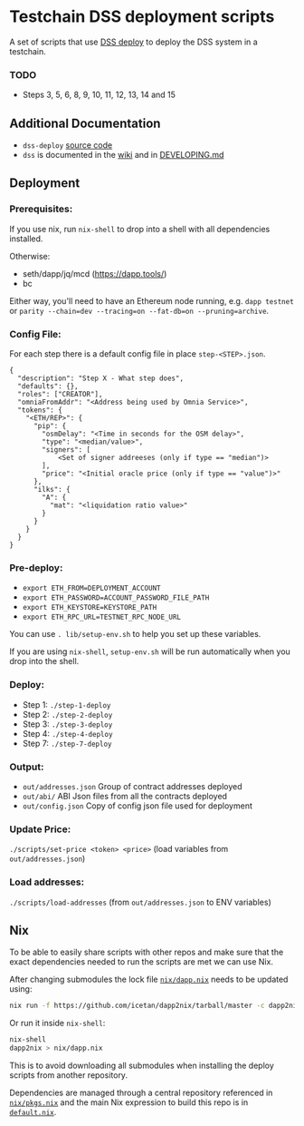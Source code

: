 # Testchain DSS deployment scripts

A set of scripts that use [DSS deploy](https://github.com/makerdao/dss-deploy) to deploy the DSS system in a testchain.

### TODO

- Steps 3, 5, 6, 8, 9, 10, 11, 12, 13, 14 and 15

## Additional Documentation

- `dss-deploy` [source code](https://github.com/makerdao/dss-deploy)
- `dss` is documented in the [wiki](https://github.com/makerdao/dss/wiki) and in [DEVELOPING.md](https://github.com/makerdao/dss/blob/master/DEVELOPING.md)

## Deployment

### Prerequisites:

If you use nix, run `nix-shell` to drop into a shell with all dependencies
installed.

Otherwise:

- seth/dapp/jq/mcd (https://dapp.tools/)
- bc

Either way, you'll need to have an Ethereum node running, e.g. `dapp testnet` or
`parity --chain=dev --tracing=on --fat-db=on --pruning=archive`.

### Config File:
For each step there is a default config file in place `step-<STEP>.json`.

```
{
  "description": "Step X - What step does",
  "defaults": {},
  "roles": ["CREATOR"],
  "omniaFromAddr": "<Address being used by Omnia Service>",
  "tokens": {
    "<ETH/REP>": {
      "pip": {
        "osmDelay": "<Time in seconds for the OSM delay>",
        "type": "<median/value>",
        "signers": [
            <Set of signer addreeses (only if type == "median")>
        ],
        "price": "<Initial oracle price (only if type == "value")>"
      },
      "ilks": {
        "A": {
          "mat": "<liquidation ratio value>"
        }
      }
    }
  }
}
```

### Pre-deploy:

- `export ETH_FROM=DEPLOYMENT_ACCOUNT`
- `export ETH_PASSWORD=ACCOUNT_PASSWORD_FILE_PATH`
- `export ETH_KEYSTORE=KEYSTORE_PATH`
- `export ETH_RPC_URL=TESTNET_RPC_NODE_URL`

You can use `. lib/setup-env.sh` to help you set up these variables.

If you are using `nix-shell`, `setup-env.sh` will be run automatically when you
drop into the shell.

### Deploy:

- Step 1: `./step-1-deploy`
- Step 2: `./step-2-deploy`
- Step 3: `./step-3-deploy`
- Step 4: `./step-4-deploy`
- Step 7: `./step-7-deploy`

### Output:

- `out/addresses.json` Group of contract addresses deployed
- `out/abi/` ABI Json files from all the contracts deployed
- `out/config.json` Copy of config json file used for deployment

### Update Price:

`./scripts/set-price <token> <price>` (load variables from `out/addresses.json`)

### Load addresses:

`./scripts/load-addresses` (from `out/addresses.json` to ENV variables)

## Nix

To be able to easily share scripts with other repos and make sure that the
exact dependencies needed to run the scripts are met we can use Nix.

After changing submodules the lock file [`nix/dapp.nix`](nix/dapp.nix)
needs to be updated using:

```sh
nix run -f https://github.com/icetan/dapp2nix/tarball/master -c dapp2nix > nix/dapp.nix
```

Or run it inside `nix-shell`:

```sh
nix-shell
dapp2nix > nix/dapp.nix
```

This is to avoid downloading all submodules when installing the deploy
scripts from another repository.

Dependencies are managed through a central repository referenced in
[`nix/pkgs.nix`](nix/pkgs.nix) and the main Nix expression to build this
repo is in [`default.nix`](default.nix).
